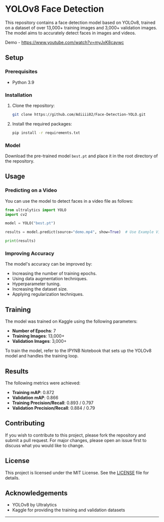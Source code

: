 # YOLOv8 Face Detection

This repository contains a face detection model based on YOLOv8, trained on a dataset of over 13,000+ training images and 3,000+ validation images. The model aims to accurately detect faces in images and videos.

Demo - https://www.youtube.com/watch?v=myJxK8caywc

## Setup

### Prerequisites

- Python 3.9

### Installation

1. Clone the repository:
   ```bash
   git clone https://github.com/Adiiii02/Face-Detection-YOLO.git
   ```

2. Install the required packages:
   ```bash
   pip install -r requirements.txt
   ```

### Model

Download the pre-trained model `best.pt` and place it in the root directory of the repository.

## Usage

### Predicting on a Video

You can use the model to detect faces in a video file as follows:

```python
from ultralytics import YOLO
import cv2

model = YOLO("best.pt")

results = model.predict(source="demo.mp4", show=True)  # Use Example Video/Webcam in Source

print(results)
```

### Improving Accuracy

The model's accuracy can be improved by:
- Increasing the number of training epochs.
- Using data augmentation techniques.
- Hyperparameter tuning.
- Increasing the dataset size.
- Applying regularization techniques.

## Training

The model was trained on Kaggle using the following parameters:
- **Number of Epochs**: 7
- **Training Images**: 13,000+
- **Validation Images**: 3,000+

To train the model, refer to the IPYNB Notebook that sets up the YOLOv8 model and handles the training loop.

## Results

The following metrics were achieved:
- **Training mAP**: 0.872
- **Validation mAP**: 0.866
- **Training Precision/Recall**: 0.893 / 0.797
- **Validation Precision/Recall**: 0.884 / 0.79

## Contributing

If you wish to contribute to this project, please fork the repository and submit a pull request. For major changes, please open an issue first to discuss what you would like to change.

## License

This project is licensed under the MIT License. See the [LICENSE](LICENSE) file for details.

## Acknowledgements

- YOLOv8 by Ultralytics
- Kaggle for providing the training and validation datasets

---
